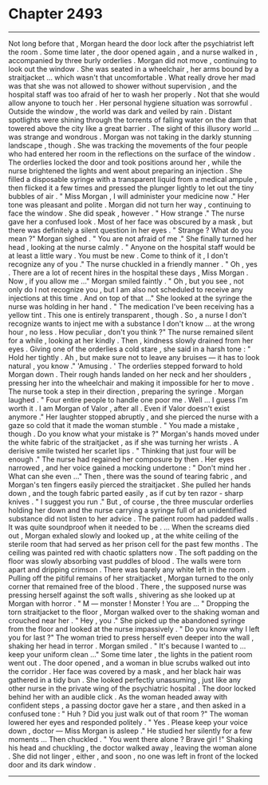 
# Chapter 2493


---

Not long before that , Morgan heard the door lock after the psychiatrist left the room .
Some time later , the door opened again , and a nurse walked in , accompanied by three burly orderlies .
Morgan did not move , continuing to look out the window . She was seated in a wheelchair , her arms bound by a straitjacket … which wasn't that uncomfortable . What really drove her mad was that she was not allowed to shower without supervision , and the hospital staff was too afraid of her to wash her properly . Not that she would allow anyone to touch her .
Her personal hygiene situation was sorrowful .
Outside the window , the world was dark and veiled by rain . Distant spotlights were shining through the torrents of falling water on the dam that towered above the city like a great barrier . The sight of this illusory world ... was strange and wondrous .
Morgan was not taking in the darkly stunning landscape , though . She was tracking the movements of the four people who had entered her room in the reflections on the surface of the window .
The orderlies locked the door and took positions around her , while the nurse brightened the lights and went about preparing an injection . She filled a disposable syringe with a transparent liquid from a medical ampule , then flicked it a few times and pressed the plunger lightly to let out the tiny bubbles of air .
" Miss Morgan , I will administer your medicine now ."
Her tone was pleasant and polite .
Morgan did not turn her way , continuing to face the window .
She did speak , however .
" How strange ."
The nurse gave her a confused look . Most of her face was obscured by a mask , but there was definitely a silent question in her eyes .
" Strange ? What do you mean ?"
Morgan sighed .
" You are not afraid of me ."
She finally turned her head , looking at the nurse calmly .
" Anyone on the hospital staff would be at least a little wary . You must be new . Come to think of it , I don't recognize any of you ."
The nurse chuckled in a friendly manner .
" Oh , yes . There are a lot of recent hires in the hospital these days , Miss Morgan . Now , if you allow me …"
Morgan smiled faintly .
" Oh , but you see , not only do I not recognize you , but I am also not scheduled to receive any injections at this time . And on top of that …"
She looked at the syringe the nurse was holding in her hand .
" The medication I've been receiving has a yellow tint . This one is entirely transparent , though . So , a nurse I don't recognize wants to inject me with a substance I don't know … at the wrong hour , no less . How peculiar , don't you think ?"
The nurse remained silent for a while , looking at her kindly .
Then , kindness slowly drained from her eyes .
Giving one of the orderlies a cold stare , she said in a harsh tone :
" Hold her tightly . Ah , but make sure not to leave any bruises — it has to look natural , you know ."
'Amusing . '
The orderlies stepped forward to hold Morgan down . Their rough hands landed on her neck and her shoulders , pressing her into the wheelchair and making it impossible for her to move . The nurse took a step in their direction , preparing the syringe .
Morgan laughed .
" Four entire people to handle one poor me . Well … I guess I'm worth it . I am Morgan of Valor , after all . Even if Valor doesn't exist anymore ."
Her laughter stopped abruptly , and she pierced the nurse with a gaze so cold that it made the woman stumble .
" You made a mistake , though . Do you know what your mistake is ?"
Morgan's hands moved under the white fabric of the straitjacket , as if she was turning her wrists .
A derisive smile twisted her scarlet lips .
" Thinking that just four will be enough ."
The nurse had regained her composure by then . Her eyes narrowed , and her voice gained a mocking undertone :
" Don't mind her . What can she even …"
Then , there was the sound of tearing fabric , and Morgan's ten fingers easily pierced the straitjacket . She pulled her hands down , and the tough fabric parted easily , as if cut by ten razor - sharp knives .
" I suggest you run ."
But , of course , the three muscular orderlies holding her down and the nurse carrying a syringe full of an unidentified substance did not listen to her advice .
The patient room had padded walls . It was quite soundproof when it needed to be .
… When the screams died out , Morgan exhaled slowly and looked up , at the white ceiling of the sterile room that had served as her prison cell for the past few months .
The ceiling was painted red with chaotic splatters now . The soft padding on the floor was slowly absorbing vast puddles of blood . The walls were torn apart and dripping crimson .
There was barely any white left in the room .
Pulling off the pitiful remains of her straitjacket , Morgan turned to the only corner that remained free of the blood . There , the supposed nurse was pressing herself against the soft walls , shivering as she looked up at Morgan with horror .
" M — monster ! Monster ! You are ... "
Dropping the torn straitjacket to the floor , Morgan walked over to the shaking woman and crouched near her .
" Hey , you ."
She picked up the abandoned syringe from the floor and looked at the nurse impassively .
" Do you know why I left you for last ?"
The woman tried to press herself even deeper into the wall , shaking her head in terror .
Morgan smiled .
" It's because I wanted to … keep your uniform clean …"
Some time later , the lights in the patient room went out . The door opened , and a woman in blue scrubs walked out into the corridor . Her face was covered by a mask , and her black hair was gathered in a tidy bun . She looked perfectly unassuming , just like any other nurse in the private wing of the psychiatric hospital .
The door locked behind her with an audible click .
As the woman headed away with confident steps , a passing doctor gave her a stare , and then asked in a confused tone :
" Huh ? Did you just walk out of that room ?"
The woman lowered her eyes and responded politely .
" Yes . Please keep your voice down , doctor — Miss Morgan is asleep ."
He studied her silently for a few moments …
Then chuckled .
" You went there alone ? Brave girl !"
Shaking his head and chuckling , the doctor walked away , leaving the woman alone .
She did not linger , either , and soon , no one was left in front of the locked door and its dark window .

---

